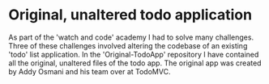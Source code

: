 # Original, unaltered todo application
   As part of the 'watch and code' academy I had to solve many challenges. Three of these challenges involved altering the codebase of an existing 'todo' list application.
   In the 'Original-TodoApp' repository I have contained all the original, unaltered files of the todo app. The original app was created by Addy Osmani and his team over at   TodoMVC.
 

